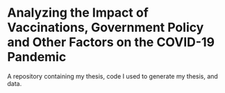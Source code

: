 # Analyzing the Impact of Vaccinations, Government Policy and Other Factors on the COVID-19 Pandemic
A repository containing my thesis, code I used to generate my thesis, and data.
